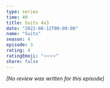 ```yaml
---
type: series
time: 40
title: Suits 4x3
date: "2022-08-12T00:00:00"
name: "Suits"
season: 4
episode: 3
rating: 4
ratingEmoji: "⭐️⭐️⭐️⭐️"
share: false
---
```


_[No review was written for this episode]_
